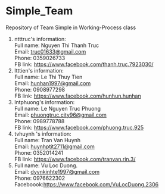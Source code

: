 # Simple_Team
Repository of Team Simple in Working-Process class
1. ntttruc's information: <br/>
Full name: Nguyen Thi Thanh Truc <br/>
Email: truc01633@gmail.com <br/>
Phone: 0359026733 <br/>
FB link: https://www.facebook.com/thanh.truc.7923030/ <br/>
2. ltttien's information: <br/>
Full name: Le Thi Thuy Tien <br/>
Email: hunhan1997@gmail.com <br/>
Phone: 0908977298 <br/>
FB link: https://www.facebook.com/hunhun.hunhan <br/>
3. lntphuong's information: <br/>
Full name: Le Nguyen Truc Phuong <br/>
Email: phuongtruc.city96@gmail.com <br/>
Phone: 0989778788 <br/>
FB link: https://www.facebook.com/phuong.truc.925 <br/>
4. tvhuynh 's information: <br/>
Full name: Tran Van Huynh <br/>
Email: huynhptit2711@gmail.com <br/>
Phone: 0352014241 <br/>
FB link: https://www.facebook.com/tranvan.rin.3/ <br/>
5. Full name: Vu Loc Duong. </br>
Email: dyvnkinhte1997@gmail.com </br>
Phone: 0976622302 </br>
Faceboook:https://www.facebook.com/VuLocDuong.2306 <br/>
